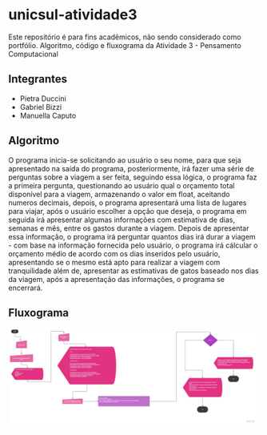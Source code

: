 # unicsul-atividade3
Este repositório é para fins acadêmicos, não sendo considerado como portfólio. Algoritmo, código e fluxograma da Atividade 3 - Pensamento Computacional

## Integrantes

* Pietra Duccini
* Gabriel Bizzi
* Manuella Caputo

## Algoritmo

O programa inicia-se solicitando ao usuário o seu nome, para que seja apresentado na saída do programa, posteriormente, irá fazer uma série de perguntas sobre a viagem a ser feita, seguindo essa lógica, o programa faz a primeira pergunta, questionando ao usuário qual o orçamento total disponível para a viagem, armazenando o valor em float, aceitando numeros decimais, depois, o programa apresentará uma lista de lugares para viajar, após o usuário escolher a opção que deseja, o programa em seguida irá apresentar algumas informações com estimativa de dias, semanas e mês, entre os gastos durante a viagem. Depois de apresentar essa informação, o programa irá perguntar quantos dias irá durar a viagem - com base na informação fornecida pelo usuário, o programa irá cálcular o orçamento médio de acordo com os dias inseridos pelo usuário, apresentando se o mesmo está apto para realizar a viagem com tranquilidade além de, apresentar as estimativas de gatos baseado nos dias da viagem, após a apresentação das informações, o programa se encerrará.

## Fluxograma

<div align="center">
  
<img src="./assets/fluxograma.jpg" />  
  
  </div>
